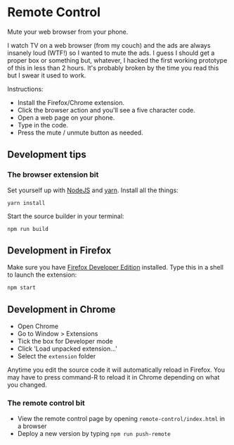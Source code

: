 # Remote Control

Mute your web browser from your phone.

I watch TV on a web browser (from my couch) and the ads are always
insanely loud (WTF!) so I wanted to mute the ads.
I guess I should get a proper box or something but, whatever, I hacked
the first working prototype of this in less than 2 hours.
It's probably broken by the time you read this but I swear it used to work.

Instructions:
* Install the Firefox/Chrome extension.
* Click the browser action and you'll see a five character code.
* Open a web page on your phone.
* Type in the code.
* Press the mute / unmute button as needed.

## Development tips

### The browser extension bit

Set yourself up with [NodeJS](http://nodejs.org/)
and [yarn](https://yarnpkg.com/). Install all the things:

    yarn install

Start the source builder in your terminal:

    npm run build

## Development in Firefox

Make sure you have
[Firefox Developer Edition](https://www.mozilla.org/en-US/firefox/channel/desktop/)
installed.
Type this in a shell to launch the extension:

    npm start

## Development in Chrome

* Open Chrome
* Go to Window > Extensions
* Tick the box for Developer mode
* Click 'Load unpacked extension...'
* Select the `extension` folder

Anytime you edit the source code it will automatically reload in Firefox.
You may have to press command-R to reload it in Chrome depending on what you
changed.

### The remote control bit

* View the remote control page by opening
  `remote-control/index.html` in a browser
* Deploy a new version by typing `npm run push-remote`
